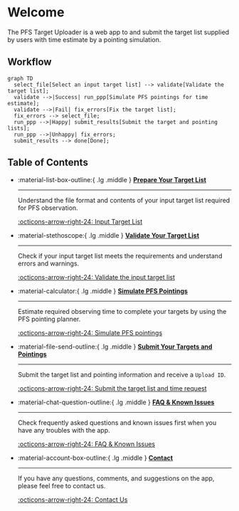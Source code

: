 # Welcome

The PFS Target Uploader is a web app to and submit the target list supplied by users with time estimate by a pointing simulation.

## Workflow

```mermaid
graph TD
  select_file[Select an input target list] --> validate[Validate the target list];
  validate -->|Success| run_ppp[Simulate PFS pointings for time estimate];
  validate -->|Fail| fix_errors[Fix the target list];
  fix_errors --> select_file;
  run_ppp -->|Happy| submit_results[Submit the target and pointing lists];
  run_ppp -->|Unhappy| fix_errors;
  submit_results --> done[Done];
```

## Table of Contents

<div class="grid cards" markdown>

- :material-list-box-outline:{ .lg .middle } [__Prepare Your Target List__](inputs.md)

    ---

    Understand the file format and contents of your input target list required for PFS observation.

    [:octicons-arrow-right-24: Input Target List](inputs.md)

- :material-stethoscope:{ .lg .middle } [__Validate Your Target List__](validation.md)

    ---

    Check if your input target list meets the requirements and understand errors and warnings.

    [:octicons-arrow-right-24: Validate the input target list](validation.md)

- :material-calculator:{ .lg .middle } [__Simulate PFS Pointings__](PPP.md)

    ---

    Estimate required observing time to complete your targets by using the PFS pointing planner.

    [:octicons-arrow-right-24: Simulate PFS pointings](PPP.md)

- :material-file-send-outline:{ .lg .middle } [__Submit Your Targets and Pointings__](submission.md)

    ---

    Submit the target list and pointing information and receive a `Upload ID`.

    [:octicons-arrow-right-24: Submit the target list and time request](submission.md)

-   :material-chat-question-outline:{ .lg .middle } [__FAQ & Known Issues__](issues.md)

    ---

    Check frequently asked questions and known issues first when you have any troubles with the app.

    [:octicons-arrow-right-24: FAQ & Known Issues](issues.md)

-   :material-account-box-outline:{ .lg .middle } [__Contact__](contact.md)

    ---

    If you have any questions, comments, and suggestions on the app, please feel free to contact us.

    [:octicons-arrow-right-24: Contact Us](issues.md)

</div>